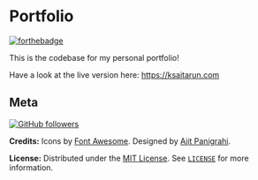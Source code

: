 # Portfolio

[![forthebadge](https://forthebadge.com/images/badges/built-with-love.svg "Built with love")](https://forthebadge.com)

This is the codebase for my personal portfolio!

Have a look at the live version here: https://ksaitarun.com

## Meta

[![GitHub followers](https://img.shields.io/github/followers/SAITARUN55.svg?style=social&label=Follow&maxAge=2592000)](https://github.com/SAITARUN55?tab=followers)

**Credits:**
Icons by [Font Awesome](https://fontawesome.com).
Designed by [Ajit Panigrahi](https://twitter.com/AjitZero).

**License:**
Distributed under the [MIT License](https://opensource.org/licenses/MIT). See [`LICENSE`](https://github.com/SAITARUN55/Portfolio/blob/master/LICENSE) for more information.
